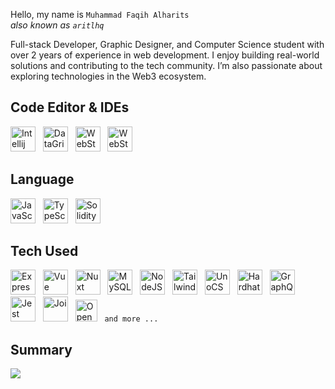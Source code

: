 Hello, my name is `Muhammad Faqih Alharits`
<br>
<i>also known as `aritlhq`</i>

Full-stack Developer, Graphic Designer, and Computer Science student with over 2 years of experience in web development. I enjoy building real-world solutions and contributing to the tech community. I’m also passionate about exploring technologies in the Web3 ecosystem.

## Code Editor & IDEs
<div>  
  <img src="https://api.iconify.design/logos:intellij-idea.svg?color=%23ffffff" title="Intellij" alt="Intellij" width="40" height="40"/> &nbsp;
  <img src="https://api.iconify.design/logos:datagrip.svg?color=%23ffffff" title="DataGrip" alt="DataGrip" width="40" height="40"/> &nbsp;
  <img src="https://api.iconify.design/devicon:webstorm.svg?color=%23ffffff" title="WebStorm" alt="WebStorm" width="40" height="40"/> &nbsp;
  <img src="https://api.iconify.design/devicon:vscode.svg?color=%23ffffff" title="WebStorm" alt="WebStorm" width="40" height="40"/> &nbsp;
</div>

## Language
<div>  
  <img src="https://api.iconify.design/logos:javascript.svg?color=%23ffffff" title="JavaScript" alt="JavaScript" width="40" height="40"/> &nbsp;
  <img src="https://api.iconify.design/devicon:typescript.svg?color=%23ffffff" title="TypeScript" alt="TypeScript" width="40" height="40"/> &nbsp;
  <img src="https://api.iconify.design/vscode-icons:file-type-solidity.svg?color=%23ffffff" title="Solidity" alt="Solidity" width="40" height="40"/> &nbsp;
</div>

## Tech Used

<div>
  <img src="https://api.iconify.design/simple-icons:express.svg?color=%23ffffff" title="Express" alt="Express" width="40" height="40"/> &nbsp;
  <img src="https://api.iconify.design/material-icon-theme:vue.svg?color=%23ffffff" title="Vue" alt="Vue" width="40" height="40"/> &nbsp;
  <img src="https://api.iconify.design/devicon:nuxtjs.svg?color=%23ffffff" title="Nuxt" alt="Nuxt" width="40" height="40"/> &nbsp;
  <img src="https://api.iconify.design/devicon:mysql.svg?color=%23ffffff" title="MySQL" alt="MySQL" width="40" height="40"/> &nbsp;
  <img src="https://api.iconify.design/devicon:nodejs.svg?color=%23ffffff" title="NodeJS" alt="NodeJS" width="40" height="40"/> &nbsp;
  <img src="https://api.iconify.design/devicon:tailwindcss.svg?color=%23ffffff" title="TailwindCSS" alt="TailwindCSS" width="40" height="40"/> &nbsp;
  <img src="https://api.iconify.design/vscode-icons:file-type-unocss.svg?color=%23ffffff" title="UnoCSS" alt="UnoCSS" width="40" height="40"/> &nbsp;
  <img src="https://api.iconify.design/devicon:hardhat.svg?color=%23ffffff" title="Hardhat" alt="Hardhat" width="40" height="40"/> &nbsp;
  <img src="https://api.iconify.design/vscode-icons:file-type-graphql.svg?color=%23ffffff" title="GraphQL" alt="GraphQL" width="40" height="40"/> &nbsp;
  <img src="https://api.iconify.design/vscode-icons:file-type-jest.svg?color=%23ffffff" title="Jest" alt="Jest" width="40" height="40"/> &nbsp;
  <img src="https://joi.dev/_nuxt/img/joiTransparent.c5fc726.png" title="Joi" alt="Joi" width="40" height="40"/> &nbsp;
  <img src="https://api.iconify.design/simple-icons:openzeppelin.svg?color=%23ffffff" title="OpenZeppelin" alt="OpenZeppelin" width="35" height="35"/> &nbsp;
  <code>and more ...</code> &nbsp;
</div>

## Summary 
![](http://github-profile-summary-cards.vercel.app/api/cards/profile-details?username=aritlhq&theme=codeSTACKr)
